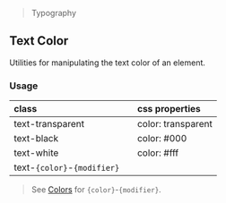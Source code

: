 > Typography

## Text Color

Utilities for manipulating the text color of an element.

### Usage

| class |   | css properties |
|:--|:--|:--|
| text-transparent |  | color: transparent |
| text-black |  | color: #000 |
| text-white |  | color: #fff |
| text-`{color}`-`{modifier}` |

> See [Colors](../customization/colors.md) for `{color}`-`{modifier}`.
